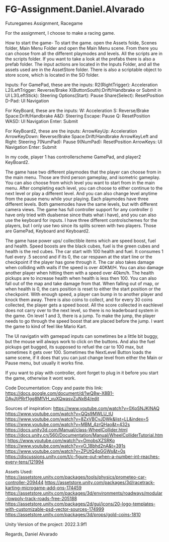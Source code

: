 # FG-Assignment.Daniel.Alvarado
Futuregames Assignment, Racegame

For the assignment, I choose to make a racing game. 

How to start the game- To start the game. open the Assets folde, Scenes folder, Main Menu Folder and open the Main Menu scene. From there you can choose from all the different playmodes and levels. All the scripts are in the scripts folder. If you want to take a look at the prefabs there is also a prefab folder. The input actions are located in the Inputs Folder, and all the assets used are in the AssetStore folder. There is also a scriptable object to store score, which is located in the SO folder.

Inputs:
For GamePad, these are the inputs: 
R2(RightTrigger): Acceleration
L2(LeftTrigger: Reverse/Brake
X(ButtonSouth):Drift/Handbrake or Submit in UI
L3(LeftStick): Steering
Options(Start): Pause
Share(Select): ResetPosition
D-Pad: UI Navigation

For KeyBoard, these are the inputs: 
W: Acceleration
S: Reverse/Brake
Space:Drift/Handbrake
A&D: Steering
Escape: Pause
Q: ResetPosition
WASD: UI Navigation
Enter: Submit

For KeyBoard2, these are the inputs: 
ArrowKeyUp: Acceleration
ArrowKeyDown: Reverse/Brake
Space:Drift/Handbrake
ArrowKeyLeft and Right: Steering
7(NumPad): Pause
9(NumPad): ResetPosition
ArrowKeys: UI Navigation
Enter: Submit

In my code, player 1 has controllerscheme GamePad, and player2 KeyBoard2.

The game hase two different playmodes that the player can choose from in the main menu. Those are third person gameplay, and isometric gameplay.
You can also choose from which level you want to start from in the main menu. After completing each level, you can choose to either continue to the next level or play a different level. And you can also change level anytime from the pause menu while your playing.
Each playmodes have three different levels. Both gamemodes have the same levels, but with different camera views. The game has full controller support for any controller (i have only tried with dualsense since thats what i have), and you can also use the keyboard for inputs. I have three different controlschemes for the players, but I only use two since its splits screen with two players. Those are GamePad, Keyboard and Keyboard2.

The game hase power ups/ collectible items which are speed boost, fuel and health. Speed boosts are the black cubes, fuel is the green cubes and health is the red cubes. The car start with 100 health and fuel. It consumes 1 fuel every .5 second and if its 0, the car respawn at the start line or the checkpoint if the player has gone through it. The car also takes damage when colliding with walls if the speed is over 40KM/H. You can also damage another player when hitting them with a speed over 40km/h.
The health pickups are to increase health when health is less then 100. You can also fall out of the map and take damage from that. When falling out of map, or when health is 0, the cars position is reset to either the start position or the checkpoint. With enough speed, a player can bump in to another player and knock them away. 
There is also coins to collect, and for every 30 coins collected, the player gets a speed boost. All the score collected in eachlevel does not carry over to the next level, so there is no leaderboard system in the game. 
On level 1 and 3, there is a jump. To make the jump, the player needs to go through the speed boost that are placed before the jump. I want the game to kind of feel like Mario Kart. 

The UI navigatin with gamepad inputs can sometimes be a little bit buggy, but the mouse will always work to click on the buttons. And also the fuel pickups get bugged, its supposed to refuel the car to 100 max, but sometimes it gets over 100. Sometimes the NextLevel Button loads the same scene, if it does that you can just change level from either the Main or Pause menu, but usually it works fine. 

If you want to play with controller, dont forget to plug in it before you start the game, otherwise it wont work. 

Code Documentation:
Copy and paste this link: https://docs.google.com/document/d/1wQ8w-X8B1-DAyJtjPRrf1gg8MfVH_vuXQwasvZuNxB4/edit

Sources of inspiration: 
https://www.youtube.com/watch?v=0XpSNJKINAQ
https://www.youtube.com/watch?v=QQs9MWLU_tU
https://www.youtube.com/watch?v=8ZxVBCvJDWk&list=LL&index=5
https://www.youtube.com/watch?v=MBM_4zrQHao&t=432s
https://docs.unity3d.com/Manual/class-WheelCollider.html
https://docs.unity.cn/560/Documentation/Manual/WheelColliderTutorial.html
https://www.youtube.com/watch?v=OmobsXZSRKo
https://www.youtube.com/watch?v=vO_18bhd2nA&t=391s
https://www.youtube.com/watch?v=ZPUtQ4pGGWs&t=0s
https://discussions.unity.com/t/c-figure-out-when-a-number-int-reaches-every-tens/121994

Assets Used: https://assetstore.unity.com/packages/tools/physics/prometeo-car-controller-209444
https://assetstore.unity.com/packages/3d/racetrack-karting-microgame-add-ons-174459
https://assetstore.unity.com/packages/3d/environments/roadways/modular-lowpoly-track-roads-free-205188
https://assetstore.unity.com/packages/2d/gui/icons/20-logo-templates-with-customizable-psd-vector-sources-174999
https://assetstore.unity.com/packages/3d/props/gold-coins-1810

Unity Version of the project: 2022.3.9f1

Regards, Daniel Alvarado
